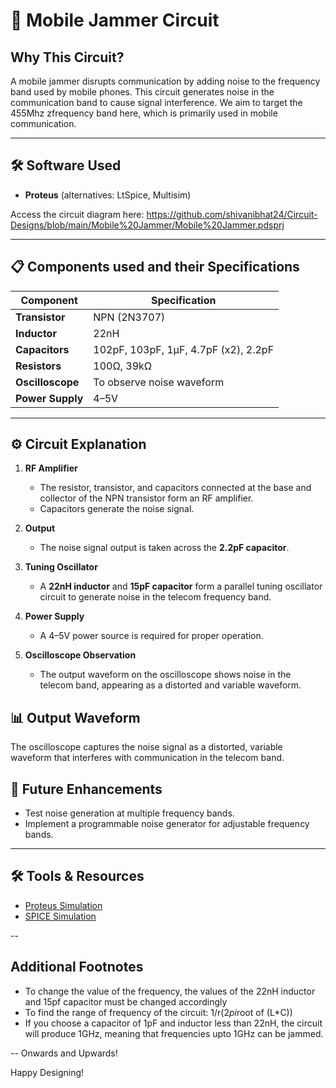# 📡 Mobile Jammer Circuit

## Why This Circuit?  
A mobile jammer disrupts communication by adding noise to the frequency band used by mobile phones. This circuit generates noise in the communication band to cause signal interference. We aim to target the 455Mhz zfrequency band here, which is primarily used in mobile communication.

---

## 🛠 Software Used  
- **Proteus** (alternatives: LtSpice, Multisim)

Access the circuit diagram here: https://github.com/shivanibhat24/Circuit-Designs/blob/main/Mobile%20Jammer/Mobile%20Jammer.pdsprj

---

## 📋 Components used and their Specifications  
| Component         | Specification              |
|-------------------|---------------------------|
| **Transistor**     | NPN (2N3707)              |
| **Inductor**       | 22nH                      |
| **Capacitors**     | 102pF, 103pF, 1μF, 4.7pF (x2), 2.2pF |
| **Resistors**      | 100Ω, 39kΩ                |
| **Oscilloscope**   | To observe noise waveform |
| **Power Supply**   | 4–5V                      |

---

## ⚙️ Circuit Explanation  
1. **RF Amplifier**  
   - The resistor, transistor, and capacitors connected at the base and collector of the NPN transistor form an RF amplifier.  
   - Capacitors generate the noise signal.  

2. **Output**  
   - The noise signal output is taken across the **2.2pF capacitor**.  

3. **Tuning Oscillator**  
   - A **22nH inductor** and **15pF capacitor** form a parallel tuning oscillator circuit to generate noise in the telecom frequency band.

4. **Power Supply**  
   - A 4–5V power source is required for proper operation.  

5. **Oscilloscope Observation**  
   - The output waveform on the oscilloscope shows noise in the telecom band, appearing as a distorted and variable waveform.

## 📊 Output Waveform  
The oscilloscope captures the noise signal as a distorted, variable waveform that interferes with communication in the telecom band.

## 🧩 Future Enhancements  
- Test noise generation at multiple frequency bands.  
- Implement a programmable noise generator for adjustable frequency bands.  

---

## 🛠 Tools & Resources  
- [Proteus Simulation](https://www.labcenter.com/)  
- [SPICE Simulation](https://www.analog.com/en/design-center/design-tools-and-calculators/spice-sim-tools.html)  

--
## Additional Footnotes

- To change the value of the frequency, the values of the 22nH inductor and 15pf capacitor must be changed accordingly
- To find the range of frequency of the circuit: 1/r(2*pi*root of (L*C))
- If you choose a capacitor of 1pF and inductor less than 22nH, the circuit will produce 1GHz, meaning that frequencies upto 1GHz can be jammed.

--
Onwards and Upwards!

Happy Designing!
